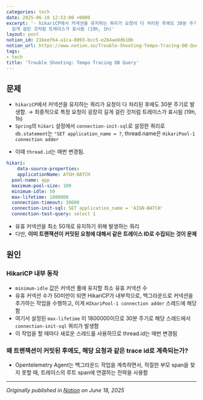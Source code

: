 ```yaml
---
categories: tech
date: 2025-06-18 12:53:00 +0000
excerpt: '- hikariCP에서 커넥션을 유지하는 쿼리가 요청이 다 처리된 후에도 30분 주기로 발생함. → 최종적으로 특정 요청이 굉장히
  길게 걸린 것처럼 트레이스가 표시됨 (19h, 1h)'
layout: post
notion_id: 216eef64-a1ca-8093-bcc5-e2b4ae0db10b
notion_url: https://www.notion.so/Trouble-Shooting-Tempo-Tracing-DB-Query-216eef64a1ca8093bcc5e2b4ae0db10b
tags:
- tech
title: 'Trouble Shooting: Tempo Tracing DB Query'
---
```


## 문제

- `hikariCP`에서 커넥션을 유지하는 쿼리가 요청이 다 처리된 후에도 30분 주기로 발생함. → 최종적으로 특정 요청이 굉장히 길게 걸린 것처럼 트레이스가 표시됨 (19h, 1h)
- `Spring`의  `hikari` 설정에서 `connection-init-sql`로 설정한 쿼리로 `db.statement`는 `"SET application_name = ?`, thread.name은 `HikariPool-1 connection adder`

<!--more-->
- 이때 `thread.id`는 매번 변경됨.
```yaml
hikari:
	data-source-properties:
    applicationName: ATGH-BATCH
  pool-name: app
  maximum-pool-size: 100
  minimum-idle: 50
  max-lifetime: 1800000
  connection-timeout: 30000
  connection-init-sql: SET application_name = 'AIGN-BATCH'
  connection-test-query: select 1 
```

- 유휴 커넥션을 최소 50개로 유지하기 위해 발생하는 쿼리
- 다만, **이미 트랜잭션이 커밋된 요청에 대해서 같은 트레이스 ID로 수집되는 것이 문제**
## 원인

### HikariCP 내부 동작

- `minimum-idle` 값은 커넥션 풀에 유지할 최소 유휴 커넥션 수
- 유휴 커넥션 수가 50미만이 되면 HikariCP가 내부적으로, 백그라운드로 커넥션을 추가하는 작업을 수행하고, 이게 `HIkariPool-1 connection adder` 스레드에 해당함
- 여기서 설정된 `max-lifetime` 이 1800000이므로 30분 주기로 해당 스레드에서 `connection-init-sql` 쿼리가 발생함
- 이 작업을 할 때마다 새로운 스레드를 사용하므로 thread.id는 매번 변경됨
### 왜 트랜잭션이 커밋된 후에도, 해당 요청과 같은 trace id로 계측되는가?

- Opentelemetry Agent는 백그라운드 작업을 계측하면서, 적절한 부모 span을 찾지 못할 때, 트레이스의 루트 span에 연결하는 전략을 사용함

---

*Originally published in [Notion](https://www.notion.so/Trouble-Shooting-Tempo-Tracing-DB-Query-216eef64a1ca8093bcc5e2b4ae0db10b) on June 18, 2025*